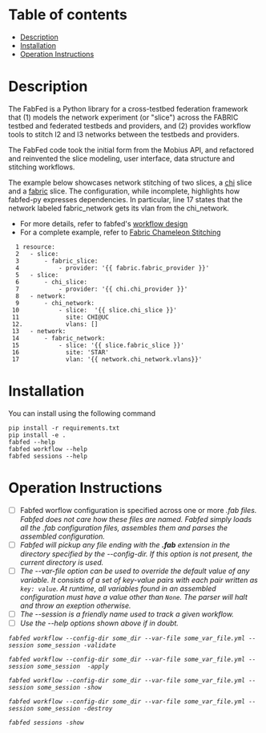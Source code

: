 # Table of contents

 - [Description](#descr)
 - [Installation](#install)
 - [Operation Instructions](#operate)

# <a name="descr"></a>Description
The FabFed is a Python library for a cross-testbed federation framework that (1) models the network experiment (or "slice") across the FABRIC testbed and federated testbeds and providers, and (2) provides workflow tools to stitch l2 and l3 networks between the testbeds and providers.

The FabFed code took the initial form from the Mobius API, and refactored and reinvented the slice modeling, user interface, data structure and  stitching workflows. 

The example below showcases network stitching of two slices, a [chi](https://www.chameleoncloud.org/) slice and a [fabric](https://portal.fabric-testbed.net/) slice. The configuration, while incomplete, highlights how fabfed-py expresses dependencies. In particular, line 17 states that the network labeled fabric_network gets its vlan from the chi_network. 

- For more details, refer to fabfed's [workflow design](./docs/workflow_design.md)
- For a complete example, refer to  [Fabric Chameleon Stitching](./examples/stitch)

```
  1 resource:
  2   - slice:
  3       - fabric_slice:
  4           - provider: '{{ fabric.fabric_provider }}'
  5   - slice:
  6       - chi_slice:
  7           - provider: '{{ chi.chi_provider }}'
  8   - network:
  9       - chi_network:
 10           - slice:  '{{ slice.chi_slice }}'
 11             site: CHI@UC
 12.            vlans: []
 13   - network:
 14       - fabric_network:
 15           - slice: '{{ slice.fabric_slice }}'
 16             site: 'STAR'
 17             vlan: '{{ network.chi_network.vlans}}'
```

# <a name="install"></a>Installation
You can install using the following command
```
pip install -r requirements.txt 
pip install -e .
fabfed --help
fabfed workflow --help
fabfed sessions --help
```

# <a name="operate"></a>Operation Instructions
- [ ] Fabfed worflow configuration is specified across one or more <i>.fab<i> files. Fabfed does not care how these files  are named. Fabfed simply loads all the .fab configuration files, assembles them and parses the assembled configuration.  
- [ ] Fabfed will pickup any file ending with the <b>.fab</b> extension in the directory specified by
the <i>--config-dir</i>.  If this option is not present, the current directory is used. 
- [ ] The --var-file option can be used to override the default value of any variable. It consists of a set of key-value pairs with each pair written as ```key: value```. At runtime, all variables found in an assembled configuration must have a value other than ```None```. The parser will halt and throw an exeption otherwise. 
- [ ] The --session is a friendly name used to track a given workflow.  
- [ ] Use the --help options shown above if in doubt. 

```
fabfed workflow --config-dir some_dir --var-file some_var_file.yml --session some_session -validate

fabfed workflow --config-dir some_dir --var-file some_var_file.yml --session some_session  -apply

fabfed workflow --config-dir some_dir --var-file some_var_file.yml --session some_session -show

fabfed workflow --config-dir some_dir --var-file some_var_file.yml --session some_session -destroy

fabfed sessions -show
```

